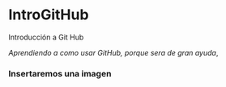 # IntroGitHub
 Introducción a Git Hub

 *Aprendiendo a como usar GitHub, porque sera de gran ayuda*,

 ### Insertaremos una imagen
